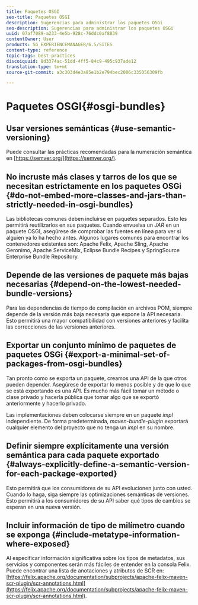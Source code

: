 ```yaml
---
title: Paquetes OSGI
seo-title: Paquetes OSGI
description: Sugerencias para administrar los paquetes OSGi
seo-description: Sugerencias para administrar los paquetes OSGi
uuid: 07af7089-a233-4e5b-928c-76ddc0af8839
contentOwner: User
products: SG_EXPERIENCEMANAGER/6.5/SITES
content-type: reference
topic-tags: best-practices
discoiquuid: 8d3374ac-51dd-4ff5-84c9-495c937ade12
translation-type: tm+mt
source-git-commit: a3c303d4e3a85e1b2e794bec2006c335056309fb

---
```



# Paquetes OSGI{#osgi-bundles}

## Usar versiones semánticas {#use-semantic-versioning}

Puede consultar las prácticas recomendadas para la numeración semántica en [https://semver.org/](https://semver.org/).

## No incruste más clases y tarros de los que se necesitan estrictamente en los paquetes OSGi {#do-not-embed-more-classes-and-jars-than-strictly-needed-in-osgi-bundles}

Las bibliotecas comunes deben incluirse en paquetes separados. Esto les permitirá reutilizarlos en sus paquetes. Cuando envuelva un *JAR* en un paquete OSGI, asegúrese de comprobar las fuentes en línea para ver si alguien ya lo ha hecho antes. Algunos lugares comunes para encontrar los contenedores existentes son: Apache Felix, Apache Sling, Apache Geronimo, Apache ServiceMix, Eclipse Bundle Recipes y SpringSource Enterprise Bundle Repository.

## Depende de las versiones de paquete más bajas necesarias {#depend-on-the-lowest-needed-bundle-versions}

Para las dependencias de tiempo de compilación en archivos POM, siempre depende de la versión más baja necesaria que expone la API necesaria. Esto permitirá una mayor compatibilidad con versiones anteriores y facilita las correcciones de las versiones anteriores.

## Exportar un conjunto mínimo de paquetes de paquetes OSGi {#export-a-minimal-set-of-packages-from-osgi-bundles}

Tan pronto como se exporta un paquete, creamos una API de la que otros pueden depender. Asegúrese de exportar lo menos posible y de que lo que se está exportando es una API. Es mucho más fácil tomar un método o clase privado y hacerla pública que tomar algo que se exportó anteriormente y hacerlo privado.

Las implementaciones deben colocarse siempre en un paquete *impl* independiente. De forma predeterminada, *maven-bundle-plugin* exportará cualquier elemento del proyecto que no tenga un *impl* en su nombre.

## Definir siempre explícitamente una versión semántica para cada paquete exportado {#always-explicitly-define-a-semantic-version-for-each-package-exported}

Esto permitirá que los consumidores de su API evolucionen junto con usted. Cuando lo haga, siga siempre las optimizaciones semánticas de versiones. Esto permitirá a los consumidores de su API saber qué tipos de cambios se esperan en una nueva versión.

## Incluir información de tipo de milímetro cuando se exponga {#include-metatype-information-where-exposed}

Al especificar información significativa sobre los tipos de metadatos, sus servicios y componentes serán más fáciles de entender en la consola Felix. Puede encontrar una lista de anotaciones y atributos de SCR en: [https://felix.apache.org/documentation/subprojects/apache-felix-maven-scr-plugin/scr-annotations.html](https://felix.apache.org/documentation/subprojects/apache-felix-maven-scr-plugin/scr-annotations.html).
